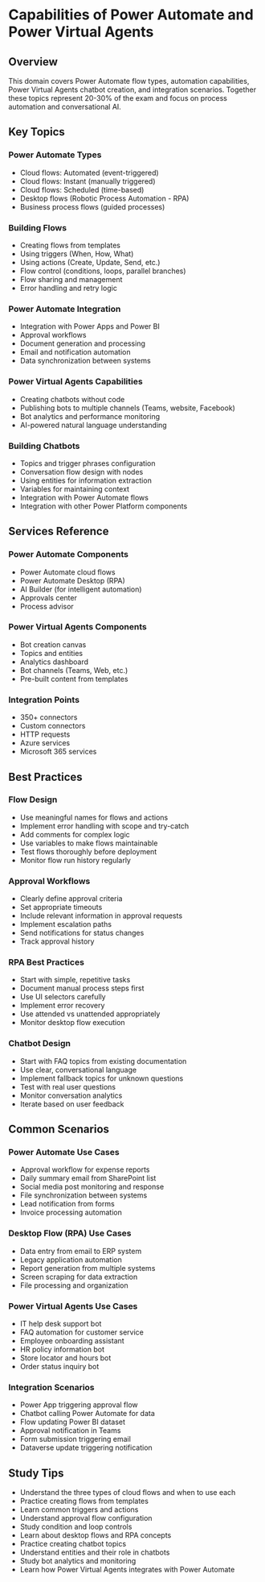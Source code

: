 # Capabilities of Power Automate and Power Virtual Agents

## Overview
This domain covers Power Automate flow types, automation capabilities, Power Virtual Agents chatbot creation, and integration scenarios. Together these topics represent 20-30% of the exam and focus on process automation and conversational AI.

## Key Topics

### Power Automate Types
- Cloud flows: Automated (event-triggered)
- Cloud flows: Instant (manually triggered)
- Cloud flows: Scheduled (time-based)
- Desktop flows (Robotic Process Automation - RPA)
- Business process flows (guided processes)

### Building Flows
- Creating flows from templates
- Using triggers (When, How, What)
- Using actions (Create, Update, Send, etc.)
- Flow control (conditions, loops, parallel branches)
- Flow sharing and management
- Error handling and retry logic

### Power Automate Integration
- Integration with Power Apps and Power BI
- Approval workflows
- Document generation and processing
- Email and notification automation
- Data synchronization between systems

### Power Virtual Agents Capabilities
- Creating chatbots without code
- Publishing bots to multiple channels (Teams, website, Facebook)
- Bot analytics and performance monitoring
- AI-powered natural language understanding

### Building Chatbots
- Topics and trigger phrases configuration
- Conversation flow design with nodes
- Using entities for information extraction
- Variables for maintaining context
- Integration with Power Automate flows
- Integration with other Power Platform components

## Services Reference

### Power Automate Components
- Power Automate cloud flows
- Power Automate Desktop (RPA)
- AI Builder (for intelligent automation)
- Approvals center
- Process advisor

### Power Virtual Agents Components
- Bot creation canvas
- Topics and entities
- Analytics dashboard
- Bot channels (Teams, Web, etc.)
- Pre-built content from templates

### Integration Points
- 350+ connectors
- Custom connectors
- HTTP requests
- Azure services
- Microsoft 365 services

## Best Practices

### Flow Design
- Use meaningful names for flows and actions
- Implement error handling with scope and try-catch
- Add comments for complex logic
- Use variables to make flows maintainable
- Test flows thoroughly before deployment
- Monitor flow run history regularly

### Approval Workflows
- Clearly define approval criteria
- Set appropriate timeouts
- Include relevant information in approval requests
- Implement escalation paths
- Send notifications for status changes
- Track approval history

### RPA Best Practices
- Start with simple, repetitive tasks
- Document manual process steps first
- Use UI selectors carefully
- Implement error recovery
- Use attended vs unattended appropriately
- Monitor desktop flow execution

### Chatbot Design
- Start with FAQ topics from existing documentation
- Use clear, conversational language
- Implement fallback topics for unknown questions
- Test with real user questions
- Monitor conversation analytics
- Iterate based on user feedback

## Common Scenarios

### Power Automate Use Cases
- Approval workflow for expense reports
- Daily summary email from SharePoint list
- Social media post monitoring and response
- File synchronization between systems
- Lead notification from forms
- Invoice processing automation

### Desktop Flow (RPA) Use Cases
- Data entry from email to ERP system
- Legacy application automation
- Report generation from multiple systems
- Screen scraping for data extraction
- File processing and organization

### Power Virtual Agents Use Cases
- IT help desk support bot
- FAQ automation for customer service
- Employee onboarding assistant
- HR policy information bot
- Store locator and hours bot
- Order status inquiry bot

### Integration Scenarios
- Power App triggering approval flow
- Chatbot calling Power Automate for data
- Flow updating Power BI dataset
- Approval notification in Teams
- Form submission triggering email
- Dataverse update triggering notification

## Study Tips

- Understand the three types of cloud flows and when to use each
- Practice creating flows from templates
- Learn common triggers and actions
- Understand approval flow configuration
- Study condition and loop controls
- Learn about desktop flows and RPA concepts
- Practice creating chatbot topics
- Understand entities and their role in chatbots
- Study bot analytics and monitoring
- Learn how Power Virtual Agents integrates with Power Automate
